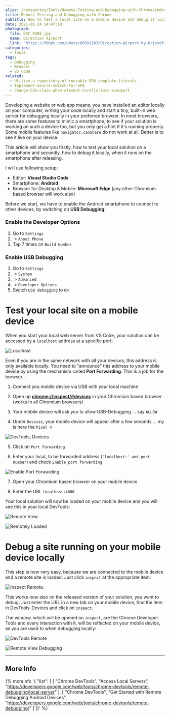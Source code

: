 ```yaml
---
alias: /categories/Tools/Remote-Testing-and-Debugging-with-Chrome/index.html
title: Remote Testing and Debugging with Chrome
subtitle: How to test a local site on a mobile device and debug it locally
date: 2021-01-24 14:47:10
photograph:
  file: DSC_9368.jpg
  name: Direction Airport
  link: 'https://500px.com/photo/86991283/Direction-Airport-by-Kristof-Zerbe/'
categories:
  - Tools
tags:
  - Debugging
  - Browser
  - VS Code
related:
  - Utilize-a-repository-of-reusable-ES6-template-literals
  - Implement-source-switch-for-SPA
  - Change-CSS-class-when-element-scrolls-into-viewport
---
```


Developing a website or web app means, you have installed an editor locally on your computer, writing your code locally and start a tiny, built-in web server for debugging locally in your preferred browser. In most browsers, there are some features to mimic a smartphone, to see if your solution is working on such a device too, but you only get a hint if it's running properly. Some mobile features like ``navigator.canShare`` do not work at all. Better is to see it live on your device.

This article will show you firstly, how to test your local solution on a smartphone and secondly, how to debug it locally, when it runs on the smartphone after releasing.

<!-- more -->

I will use following setup:

* Editor: **Visual Studio Code**
* Smartphone: **Android**
* Browser for Desktop & Mobile: **Microsoft Edge** (any other Chromium based browser will work also)

Before we start, we have to enable the Android smartphone to connect to other devices, by switching on **USB Debugging**:

### Enable the Developer Options 
1. Go to ``Settings``
2. &nbsp;&gt; ``About Phone``  
3. Tap 7 times on ``Build Number``

### Enable USB Debugging  
1. Go to ``Settings``
2. &nbsp;&gt; ``System``
3. &nbsp;&gt; ``Advanced``
4. &nbsp;&gt; ``Developer Options``
5. Switch ``USB debugging`` to ``ON``

# Test your local site on a mobile device

When you start your local web server from VS Code, your solution can be accessed by a ``localhost`` address at a specific port:

![Localhost](Remote-Testing-and-Debugging-with-Chrome/localhost.png)

Even if you are in the same network with all your devices, this address is only available locally. You need to "announce" this address to your mobile device by using the mechanism called **Port Forwarding**. This is a job for the browser...

1. Connect you mobile device via USB with your local machine

2. Open up **[chrome://inspect/#devices](chrome://inspect/#devices)** in your Chromium based browser (works in all Chromium browsers)

3. Your mobile device will ask you to allow USB-Debugging ... say ``ALLOW``

4. Under ``Devices``, your mobile device will appear after a few seconds ... my is here the ``Pixel 4``
  
![DevTools, Devices](Remote-Testing-and-Debugging-with-Chrome/devtools-devices.png)

5. Click on ``Port Forwarding``

6. Enter your local, to be forwarded address (``'localhost:' and port number``) and check ``Enable port forwarding``

![Enable Port Forwarding](Remote-Testing-and-Debugging-with-Chrome/enable-port-forwarding.png)

7. Open your Chromium based browser on your mobile device

8. Enter the URL ``localhost:4000``

Your local solution will now be loaded on your mobile device and you will see this in your local DevTools:

![Remote View](Remote-Testing-and-Debugging-with-Chrome/remote-view-localhost.png)

![Remotely Loaded](Remote-Testing-and-Debugging-with-Chrome/remotely-loaded.png)

# Debug a site running on your mobile device locally

This step is now very easy, because we are connected to the mobile device and a remote site is loaded. Just click ``inspect`` at the appropriate item:

![Inspect Remote](Remote-Testing-and-Debugging-with-Chrome/inspect-remote.png).

This works now also on the released version of your solution, you want to debug. Just enter the URL in a new tab on your mobile device, find the item in DevTools-Devices and click on ``inspect``.

The window, which will be opened on ``inspect``, are the Chrome Developer Tools and every interaction with it, will be reflected on your mobile device, as you are used to when debugging locally: 

![DevTools Remote](Remote-Testing-and-Debugging-with-Chrome/devtools-remote.png)

![Remote View Debugging](Remote-Testing-and-Debugging-with-Chrome/remote-view-debugging.png)

---

## More Info

{% moreinfo '{ "list": [
  [
    "Chrome DevTools", "Access Local Servers",
    "https://developers.google.com/web/tools/chrome-devtools/remote-debugging/local-server"
  ],
  [
    "Chrome DevTools", "Get Started with Remote Debugging Android Devices",
    "https://developers.google.com/web/tools/chrome-devtools/remote-debugging/"
  ]
]}' %}